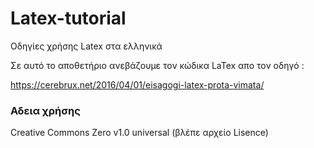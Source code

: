 # Latex-tutorial
Οδηγίες χρήσης Latex στα ελληνικά

Σε αυτό το αποθετήριο ανεβάζουμε τον κώδικα LaTex απο τον οδηγό : 

https://cerebrux.net/2016/04/01/eisagogi-latex-prota-vimata/

### Αδεια χρήσης

Creative Commons Zero v1.0 universal
(βλέπε αρχείο Lisence)
